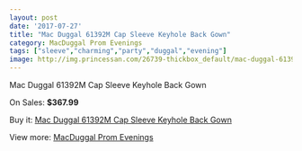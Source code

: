 ```yaml
---
layout: post
date: '2017-07-27'
title: "Mac Duggal 61392M Cap Sleeve Keyhole Back Gown"
category: MacDuggal Prom Evenings
tags: ["sleeve","charming","party","duggal","evening"]
image: http://img.princessan.com/26739-thickbox_default/mac-duggal-61392m-cap-sleeve-keyhole-back-gown.jpg
---
```

Mac Duggal 61392M Cap Sleeve Keyhole Back Gown

On Sales: **$367.99**
<a href="https://www.princessan.com/en/12251-mac-duggal-61392m-cap-sleeve-keyhole-back-gown.html"><amp-img layout="responsive" width="600" height="600" src="//img.princessan.com/26739-thickbox_default/mac-duggal-61392m-cap-sleeve-keyhole-back-gown.jpg" alt="Mac Duggal 61392M Cap Sleeve Keyhole Back Gown 0" /></a>
<a href="https://www.princessan.com/en/12251-mac-duggal-61392m-cap-sleeve-keyhole-back-gown.html"><amp-img layout="responsive" width="600" height="600" src="//img.princessan.com/26741-thickbox_default/mac-duggal-61392m-cap-sleeve-keyhole-back-gown.jpg" alt="Mac Duggal 61392M Cap Sleeve Keyhole Back Gown 1" /></a>
<a href="https://www.princessan.com/en/12251-mac-duggal-61392m-cap-sleeve-keyhole-back-gown.html"><amp-img layout="responsive" width="600" height="600" src="//img.princessan.com/26740-thickbox_default/mac-duggal-61392m-cap-sleeve-keyhole-back-gown.jpg" alt="Mac Duggal 61392M Cap Sleeve Keyhole Back Gown 2" /></a>

Buy it: [Mac Duggal 61392M Cap Sleeve Keyhole Back Gown](https://www.princessan.com/en/12251-mac-duggal-61392m-cap-sleeve-keyhole-back-gown.html "Mac Duggal 61392M Cap Sleeve Keyhole Back Gown")

View more: [MacDuggal Prom Evenings](https://www.princessan.com/en/87- "MacDuggal Prom Evenings")